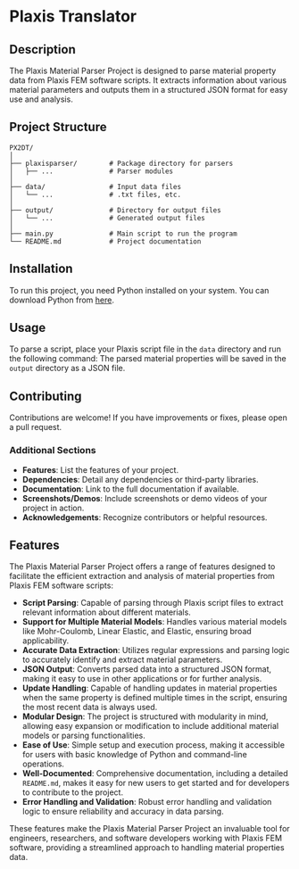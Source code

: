 # Plaxis Translator

## Description
The Plaxis Material Parser Project is designed to parse material property data from Plaxis FEM software scripts. It extracts information about various material parameters and outputs them in a structured JSON format for easy use and analysis.

## Project Structure
```
PX2DT/
│
├── plaxisparser/        # Package directory for parsers
│   ├── ...              # Parser modules
│
├── data/                # Input data files
│   └── ...              # .txt files, etc.
│
├── output/              # Directory for output files
│   └── ...              # Generated output files
│
├── main.py              # Main script to run the program
└── README.md            # Project documentation
```

## Installation
To run this project, you need Python installed on your system. You can download Python from [here](https://www.python.org/downloads/).

## Usage
To parse a script, place your Plaxis script file in the `data` directory and run the following command:
The parsed material properties will be saved in the `output` directory as a JSON file.

## Contributing
Contributions are welcome! If you have improvements or fixes, please open a pull request.

### Additional Sections
- **Features**: List the features of your project.
- **Dependencies**: Detail any dependencies or third-party libraries.
- **Documentation**: Link to the full documentation if available.
- **Screenshots/Demos**: Include screenshots or demo videos of your project in action.
- **Acknowledgements**: Recognize contributors or helpful resources.

## Features

The Plaxis Material Parser Project offers a range of features designed to facilitate the efficient extraction and analysis of material properties from Plaxis FEM software scripts:

- **Script Parsing**: Capable of parsing through Plaxis script files to extract relevant information about different materials.
- **Support for Multiple Material Models**: Handles various material models like Mohr-Coulomb, Linear Elastic, and Elastic, ensuring broad applicability.
- **Accurate Data Extraction**: Utilizes regular expressions and parsing logic to accurately identify and extract material parameters.
- **JSON Output**: Converts parsed data into a structured JSON format, making it easy to use in other applications or for further analysis.
- **Update Handling**: Capable of handling updates in material properties when the same property is defined multiple times in the script, ensuring the most recent data is always used.
- **Modular Design**: The project is structured with modularity in mind, allowing easy expansion or modification to include additional material models or parsing functionalities.
- **Ease of Use**: Simple setup and execution process, making it accessible for users with basic knowledge of Python and command-line operations.
- **Well-Documented**: Comprehensive documentation, including a detailed `README.md`, makes it easy for new users to get started and for developers to contribute to the project.
- **Error Handling and Validation**: Robust error handling and validation logic to ensure reliability and accuracy in data parsing.

These features make the Plaxis Material Parser Project an invaluable tool for engineers, researchers, and software developers working with Plaxis FEM software, providing a streamlined approach to handling material properties data.
